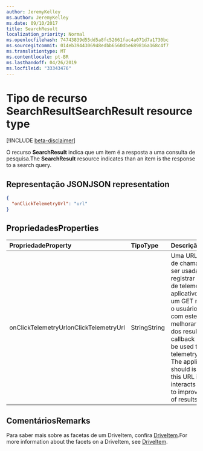 ```yaml
---
author: JeremyKelley
ms.author: JeremyKelley
ms.date: 09/10/2017
title: SearchResult
localization_priority: Normal
ms.openlocfilehash: 74743839d55dd5a8fc52661fac4a071d7a1730bc
ms.sourcegitcommit: 014eb3944306948edbb6560dbe689816a168c4f7
ms.translationtype: MT
ms.contentlocale: pt-BR
ms.lasthandoff: 04/26/2019
ms.locfileid: "33343476"
---
```

# <a name="searchresult-resource-type"></a><span data-ttu-id="36d30-102">Tipo de recurso SearchResult</span><span class="sxs-lookup"><span data-stu-id="36d30-102">SearchResult resource type</span></span>

[!INCLUDE [beta-disclaimer](../../includes/beta-disclaimer.md)]

<span data-ttu-id="36d30-103">O recurso **SearchResult** indica que um item é a resposta a uma consulta de pesquisa.</span><span class="sxs-lookup"><span data-stu-id="36d30-103">The **SearchResult** resource indicates than an item is the response to a search query.</span></span>

## <a name="json-representation"></a><span data-ttu-id="36d30-104">Representação JSON</span><span class="sxs-lookup"><span data-stu-id="36d30-104">JSON representation</span></span>

<!-- {
  "blockType": "resource",
  "optionalProperties": [ "onClickTelemtryUrl" ],
  "@odata.type": "microsoft.graph.searchResult"
}-->

```json
{
  "onClickTelemetryUrl": "url"
}
```

## <a name="properties"></a><span data-ttu-id="36d30-105">Propriedades</span><span class="sxs-lookup"><span data-stu-id="36d30-105">Properties</span></span>

| <span data-ttu-id="36d30-106">Propriedade</span><span class="sxs-lookup"><span data-stu-id="36d30-106">Property</span></span>            | <span data-ttu-id="36d30-107">Tipo</span><span class="sxs-lookup"><span data-stu-id="36d30-107">Type</span></span>   | <span data-ttu-id="36d30-108">Descrição</span><span class="sxs-lookup"><span data-stu-id="36d30-108">Description</span></span>
|:--------------------|:-------|:----------------------------------------------
| <span data-ttu-id="36d30-109">onClickTelemetryUrl</span><span class="sxs-lookup"><span data-stu-id="36d30-109">onClickTelemetryUrl</span></span> | <span data-ttu-id="36d30-110">String</span><span class="sxs-lookup"><span data-stu-id="36d30-110">String</span></span> | <span data-ttu-id="36d30-p101">Uma URL de retorno de chamada que pode ser usada para registrar informações de telemetria. O aplicativo deve emitir um GET nesta URL se o usuário interagir com este item para melhorar a qualidade dos resultados.</span><span class="sxs-lookup"><span data-stu-id="36d30-p101">A callback URL that can be used to record telemetry information. The application should issue a GET on this URL if the user interacts with this item to improve the quality of results.</span></span>

## <a name="remarks"></a><span data-ttu-id="36d30-113">Comentários</span><span class="sxs-lookup"><span data-stu-id="36d30-113">Remarks</span></span> 

<span data-ttu-id="36d30-114">Para saber mais sobre as facetas de um DriveItem, confira [DriveItem](driveitem.md).</span><span class="sxs-lookup"><span data-stu-id="36d30-114">For more information about the facets on a DriveItem, see [DriveItem](driveitem.md).</span></span>

<!--
{
  "type": "#page.annotation",
  "description": "The search result facet indicates an item is from a search.",
  "keywords": "search result facet",
  "section": "documentation",
  "tocPath": "Facets/SearchResult",
  "suppressions": []
}
-->
